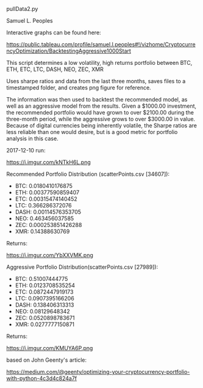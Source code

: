 pullData2.py

Samuel L. Peoples

Interactive graphs can be found here:

https://public.tableau.com/profile/samuel.l.peoples#!/vizhome/CryptocurrencyOptimization/BacktestingAggressive1000Start

This script determines a low volatility, high returns portfolio between BTC, ETH, ETC, LTC, DASH, NEO, ZEC, XMR

Uses sharpe ratios and data from the last three months, saves files to a timestamped folder, and creates png figure for reference.

The information was then used to backtest the recommended model, as well as an aggressive model from the results. Given a $1000.00 investment, the recommended portfolio would have grown to over $2100.00 during the three-month period, while the aggressive grows to over $3000.00 in value. Because of digital currencies being inherently volatile, the Sharpe ratios are less reliable than one would desire, but is a good metric for portfolio analysis in this case.

2017-12-10 run:

https://i.imgur.com/kNTkH6L.png

Recommended Portfolio Distribution (scatterPoints.csv [34607]):
* BTC: 0.0180410176875
* ETH: 0.00377590859407
* ETC: 0.00315474140452
* LTC: 0.366286372076
* DASH: 0.00114576353705
* NEO: 0.463456037585
* ZEC: 0.000253851426288
* XMR: 0.14388630769

Returns:

https://i.imgur.com/YbXXVMK.png

Aggressive Portfolio Distribution(scatterPoints.csv [27989]):
* BTC: 0.51007444775
* ETH: 0.0123708535254
* ETC: 0.0872447919173
* LTC: 0.0907395166206
* DASH: 0.138406313313
* NEO: 0.08129648342
* ZEC: 0.0520898783671
* XMR:  0.0277777150871

Returns: 

https://i.imgur.com/KMUYA6P.png



based on John Geenty's article:

https://medium.com/@geenty/optimizing-your-cryptocurrency-portfolio-with-python-4c3d4c824a7f

